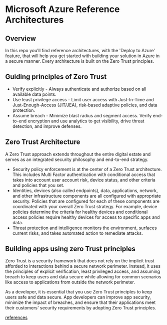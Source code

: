 # Microsoft Azure Reference Architectures
## Overview
In this repo you'll find reference architectures, with the  'Deploy to Azure' feature, that will help you get started with building your solution in Azure in a secure manner. Every architecture is built on the Zero Trust principles. 

## Guiding principles of Zero Trust
* Verify explicitly - Always authenticate and authorize based on all available data points.
* Use least privilege access - Limit user access with Just-In-Time and Just-Enough-Access (JIT/JEA), risk-based adaptive policies, and data protection.
* Assume breach - Minimize blast radius and segment access. Verify end-to-end encryption and use analytics to get visibility, drive threat detection, and improve defenses.

## Zero Trust Architecture
A Zero Trust approach extends throughout the entire digital estate and serves as an integrated security philosophy and end-to-end strategy.  
* Security policy enforcement is at the center of a Zero Trust architecture. This includes Multi Factor authentication with conditional access that takes into account user account risk, device status, and other criteria and policies that you set.
* Identities, devices (also called endpoints), data, applications, network, and other infrastructure components are all configured with appropriate security. Policies that are configured for each of these components are coordinated with your overall Zero Trust strategy. For example, device policies determine the criteria for healthy devices and conditional access policies require healthy devices for access to specific apps and data.
* Threat protection and intelligence monitors the environment, surfaces current risks, and takes automated action to remediate attacks.

## Building apps using zero Trust principles
Zero Trust is a security framework that does not rely on the implicit trust afforded to interactions behind a secure network perimeter. Instead, it uses the principles of explicit verification, least privileged access, and assuming breach to keep users and data secure while allowing for common scenarios like access to applications from outside the network perimeter.

As a developer, it is essential that you use Zero Trust principles to keep users safe and data secure. App developers can improve app security, minimize the impact of breaches, and ensure that their applications meet their customers' security requirements by adopting Zero Trust principles.

[references](#building-apps-using-zero-trust-principles)